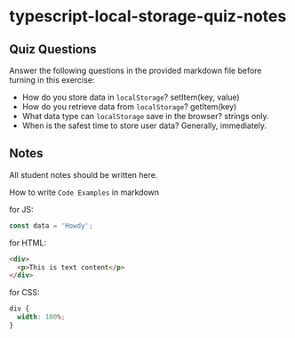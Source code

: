 # typescript-local-storage-quiz-notes

## Quiz Questions

Answer the following questions in the provided markdown file before turning in this exercise:

- How do you store data in `localStorage`?
  setItem(key, value)
- How do you retrieve data from `localStorage`?
  getItem(key)
- What data type can `localStorage` save in the browser?
  strings only.
- When is the safest time to store user data?
  Generally, immediately.

## Notes

All student notes should be written here.

How to write `Code Examples` in markdown

for JS:

```javascript
const data = 'Howdy';
```

for HTML:

```html
<div>
  <p>This is text content</p>
</div>
```

for CSS:

```css
div {
  width: 100%;
}
```
